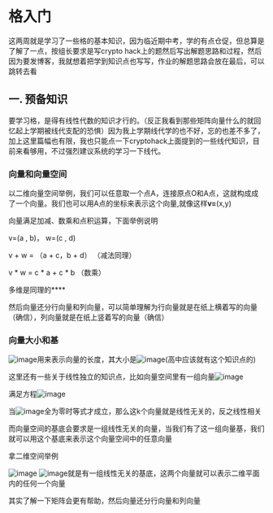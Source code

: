 # 格入门
这两周就是学习了一些格的基本知识，因为临近期中考，学的有点仓促，但总算是了解了一点，按组长要求是写crypto hack上的题然后写出解题思路和过程，然后因为要发博客，我就想着把学到知识点也写写，作业的解题思路会放在最后，可以跳转去看



## 一. 预备知识
要学习格，是得有线性代数的知识才行的。（反正我看到那些矩阵向量什么的就回忆起上学期被线代支配的恐惧）因为我上学期线代学的也不好，忘的也差不多了，加上这里篇幅也有限，我也只能点一下cryptohack上面提到的一些线代知识，目前来看够用，不过强烈建议系统的学习一下线代。

### 向量和向量空间
以二维向量空间举例，我们可以任意取一个点A，连接原点O和A点，这就构成成了一个向量。我们也可以用A点的坐标来表示这个向量,就像这样**v=**(x,y)

向量满足加减、数乘和点积运算，下面举例说明

v=(a , b)， w=(c , d)

v + w = （a + c，b + d） （减法同理）

v * w = c * a + c * b         （数乘）

多维是同理的****

然后向量还分行向量和列向量，可以简单理解为行向量就是在纸上横着写的向量（确信），列向量就是在纸上竖着写的向量（确信）

### 向量大小和基
![image](https://cdn.nlark.com/yuque/__latex/dc2ddc860454bd21f61bb02671b391ae.svg)用来表示向量的长度，其大小是![image](https://cdn.nlark.com/yuque/__latex/0e564ff79d4c4b25b7c219e315308f60.svg)(高中应该就有这个知识点的)

这里还有一些关于线性独立的知识点，比如向量空间里有一组向量![image](https://cdn.nlark.com/yuque/__latex/0480d9f663a9cd686bae9ee284ce1bbb.svg)

满足方程![image](https://cdn.nlark.com/yuque/__latex/180076bf18106d83a7c4f7eb3880cfe2.svg)

当![image](https://cdn.nlark.com/yuque/__latex/d4a7e7b7fad3da69225d0da9f5431227.svg)全为零时等式才成立，那么这k个向量就是线性无关的，反之线性相关

而向量空间的基底会要求是一组线性无关的向量，当我们有了这一组向量基，我们就可以用这个基底来表示这个向量空间中的任意向量

拿二维空间举例

![image](https://cdn.nlark.com/yuque/__latex/901cc1a236fc895a51570f31fe9d7ae7.svg) ![image](https://cdn.nlark.com/yuque/__latex/84a62d36315b7bc9766e77f05a3868c6.svg)就是有一组线性无关的基底，这两个向量就可以表示二维平面内的任何一个向量

 

其实了解一下矩阵会更有帮助，然后向量还分行向量和列向量









